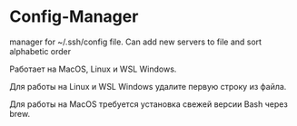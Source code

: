 # Config-Manager
manager for ~/.ssh/config file. Can add new servers to file and sort alphabetic order

Работает на MacOS, Linux и WSL Windows.

Для работы на Linux и WSL Windows удалите первую строку из файла.

Для работы на MacOS требуется установка свежей версии Bash через brew.
